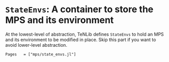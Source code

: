 # `StateEnvs`: A container to store the MPS and its environment

At the lowest-level of abstraction, TeNLib defines `StateEnvs` to hold an MPS and its environment to be modified in place.
Skip this part if you want to avoid lower-level abstraction.

```@autodocs
Pages   = ["mps/state_envs.jl"]
```